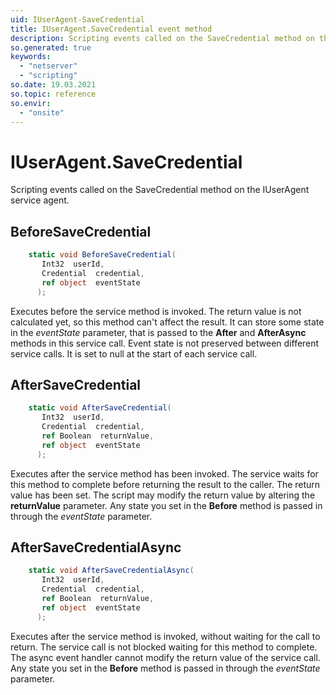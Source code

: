 ```yaml
---
uid: IUserAgent-SaveCredential
title: IUserAgent.SaveCredential event method
description: Scripting events called on the SaveCredential method on the IUserAgent service agent.
so.generated: true
keywords:
  - "netserver"
  - "scripting"
so.date: 19.03.2021
so.topic: reference
so.envir:
  - "onsite"
---
```

# IUserAgent.SaveCredential

Scripting events called on the <see cref='M:SuperOffice.CRM.Services.IUserAgent.SaveCredential'>SaveCredential</see> method on the <see cref='IUserAgent'>IUserAgent</see>  service agent.

## BeforeSaveCredential
```cs
    static void BeforeSaveCredential(
       Int32  userId,
       Credential  credential,
       ref object  eventState
      );
```
Executes before the service method is invoked.
The return value is not calculated yet, so this method can't affect the result.
It can store some state in the *eventState* parameter, that is passed to the **After** and **AfterAsync** methods in this service call.
Event state is not preserved between different service calls. It is set to null at the start of each service call.
## AfterSaveCredential
```cs
    static void AfterSaveCredential(
       Int32  userId,
       Credential  credential,
       ref Boolean  returnValue,
       ref object  eventState
      );
```
Executes after the service method has been invoked. The service waits for this method to complete before returning the result to the caller.
The return value has been set. The script may modify the return value by altering the **returnValue** parameter.
Any state you set in the **Before** method is passed in through the *eventState* parameter.
## AfterSaveCredentialAsync
```cs
    static void AfterSaveCredentialAsync(
       Int32  userId,
       Credential  credential,
       ref Boolean  returnValue,
       ref object  eventState
      );
```
Executes after the service method is invoked, without waiting for the call to return.
The service call is not blocked waiting for this method to complete.
The async event handler cannot modify the return value of the service call.
Any state you set in the **Before** method is passed in through the *eventState* parameter.

